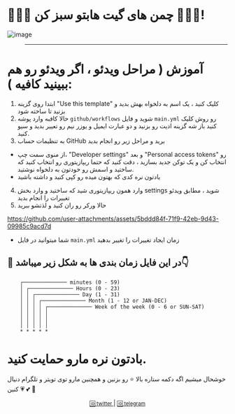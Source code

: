# 🌳🌳🌳 چمن های گیت هابتو سبز کن 🌳🌳🌳!
![image](https://github.com/user-attachments/assets/97f1da5c-8426-4924-b9a1-f43af33fc1fa)

> --------------------------------

# آموزش ( مراحل ویدئو ، اگر ویدئو رو هم ببینید کافیه ): 
1. ابتدا روی گزینه "Use this template" کلیک کنید ، یک اسم به دلخواه بهش بدید و بزنید تا ساخته شود
2. حالا کافبه وارد پوشه `github/workflows` شوید و فایل `main.yml` رو روش کلیک کنید باز شه گزینه ادیت رو بزنید و دو عبارت ایمیل و یوزر نیم رو تعییر بدید و سیو کنید.
3. به تنظیمات حساب GitHub برید و مراحل زیر رو انجام بدید

- از منوی سمت چپ، "Developer settings" و بعد "Personal access tokens" رو انتخاب کن و یک توکن جدید بسازید ، دقت کنید که حتما ریپازیتوری رو انتخاب کنید که ساختید و اسمش رو خودتون به دلخواه نوشتید. 
- یادتون نره کدی که بهتون میده رو کپی کنید و داشته باشید
4. وارد همون ریپازیتوری شید که ساختید و وارد بخش settings شوید ، مطابق ویدئو تغییرات را انجام بدید
5. حالا ورکر رو ران کنید و لذتشو ببرید




https://github.com/user-attachments/assets/5bddd84f-71f9-42eb-9d43-09985c9acd7d


- شما میتوانید در فایل `main.yml` زمان ایجاد تغییرات را تغییر بدهید 
## 📍 در این فایل زمان بندی ها به شکل زیر میباشد👇
```plain
    ┌────────────── minutes (0 - 59)
    │ ┌────────────── Hours (0 - 23)
    │ │ ┌────────────── Day (1 - 31)
    │ │ │ ┌────────────── Month (1 - 12 or JAN-DEC)
    │ │ │ │ ┌────────────── Week of the week (0 - 6 or SUN-SAT)
    │ │ │ │ │
    │ │ │ │ │
    │ │ │ │ │
    * * * * *
```

# بادتون نره مارو حمایت کنید.

خوشحال میشیم اگه دکمه ستاره بالا ⭐ رو بزنین و همچنین مارو توی تویتر و تلگرام دنیال کنین  💗 💕 💞

<div align="center">
    <p>
        <a href="Https://x.com/0xOneiros">
            <small>🆔 twitter </small>  
        </a>
        | 
        <a href="Https://t.me/xOneiros">
            <small>🆔 telegram </small>  
        </a>
    </p>
</div>
